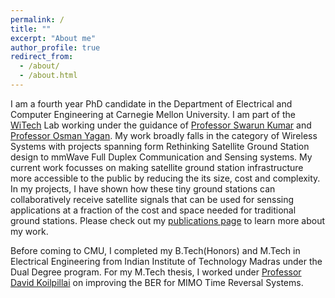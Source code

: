```yaml
---
permalink: /
title: ""
excerpt: "About me"
author_profile: true
redirect_from: 
  - /about/
  - /about.html
---
```


I am a fourth year PhD candidate in the Department of Electrical and Computer Engineering at Carnegie Mellon University. I am part of the [WiTech](https://www.witechlab.com/) Lab working under the guidance of [Professor Swarun Kumar](https://www.andrew.cmu.edu/user/swarunk/) and [Professor Osman Yagan](http://www.andrew.cmu.edu/user/oyagan/). My work broadly falls in the category of Wireless Systems with projects spanning form Rethinking Satellite Ground Station design to mmWave Full Duplex Communication and Sensing systems. My current work focusses on making satellite ground station infrastructure more accessible to the public by reducing the its size, cost and complexity. In my projects, I have shown how these tiny ground stations can collaboratively receive satellite signals that can be used for senssing applications at a fraction of the cost and space needed for traditional ground stations. Please check out my [publications page](https://vaibhavsingh.github.io//publications/) to learn more about my work.

Before coming to CMU, I completed my B.Tech(Honors) and M.Tech in Electrical Engineering from Indian Institute of Technology Madras under the Dual Degree program. For my M.Tech thesis, I worked under [Professor David Koilpillai](http://www.ee.iitm.ac.in/~koilpillai/academic.php) on improving the BER for MIMO Time Reversal Systems.
